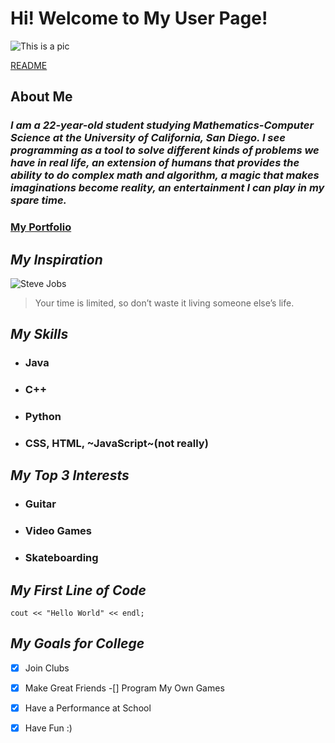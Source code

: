 # **Hi! Welcome to My User Page!**
![This is a pic](https://pixabay.com/get/gafa2fd0570e3ce6c7aed81d4b94a04368a74e4eba7ed390dc0043f1b1b97ce310f40d34a9497dc8da80eee572d3124bef119e5cd119beea112f130dfe886df7f3fd5da7e373b47803e84671cda05e5c0_640.png)

[README](README.md)

## **About Me**
### *I am a 22-year-old student studying Mathematics-Computer Science at the University of California, San Diego. I see programming as a tool to solve different kinds of problems we have in real life, an extension of humans that provides the ability to do complex math and algorithm, a magic that makes imaginations become reality, an entertainment I can play in my spare time.*
### [My Portfolio](https://benjaminnhuang.github.io/MyPortfolio/)

## ***My Inspiration***
![Steve Jobs](https://pixabay.com/get/g05ad664b39fafbf95b24f8a1f690cc1269225d4d84a0efb22130b3b889630584bde2c14d6dcffb2c7aae62028d18621ddc586ae42746ba78c779d63668c45310ee47aa89667743fcb2d5212f0abf41c9_640.png)
> Your time is limited, so don’t waste it living someone else’s life.

## ***My Skills***
- ### Java
- ### C++
- ### Python
- ### CSS, HTML, ~JavaScript~(not really)

## ***My Top 3 Interests***
* ### Guitar
* ### Video Games
* ### Skateboarding

## ***My First Line of Code***
```
cout << "Hello World" << endl;
```

## ***My Goals for College***
-[x] Join Clubs
-[x] Make Great Friends
-[] Program My Own Games
-[x] Have a Performance at School
-[x] Have Fun :)






